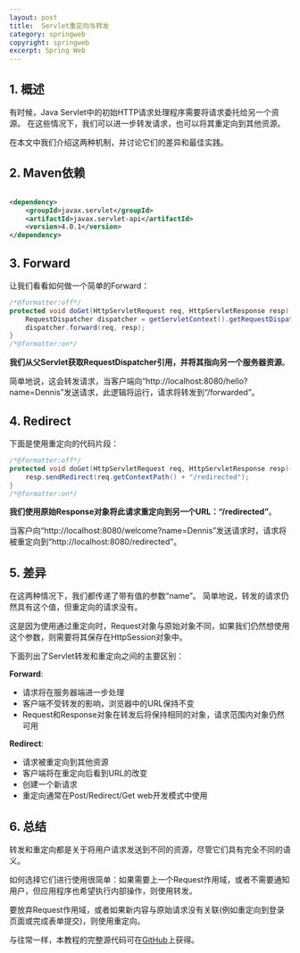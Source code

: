 ```yaml
---
layout: post
title:  Servlet重定向与转发
category: springweb
copyright: springweb
excerpt: Spring Web
---
```


## 1. 概述

有时候，Java Servlet中的初始HTTP请求处理程序需要将请求委托给另一个资源。
在这些情况下，我们可以进一步转发请求，也可以将其重定向到其他资源。

在本文中我们介绍这两种机制，并讨论它们的差异和最佳实践。

## 2. Maven依赖

```xml

<dependency>
    <groupId>javax.servlet</groupId>
    <artifactId>javax.servlet-api</artifactId>
    <version>4.0.1</version>
</dependency>
```

## 3. Forward

让我们看看如何做一个简单的Forward：

```java
/*@formatter:off*/
protected void doGet(HttpServletRequest req, HttpServletResponse resp) {
    RequestDispatcher dispatcher = getServletContext().getRequestDispatcher("/forwarded");
    dispatcher.forward(req, resp);
}
/*@formatter:on*/
```

**我们从父Servlet获取RequestDispatcher引用，并将其指向另一个服务器资源**。

简单地说，这会转发请求，当客户端向“http://localhost:8080/hello?name=Dennis”发送请求，此逻辑将运行，请求将转发到“/forwarded”。

## 4. Redirect

下面是使用重定向的代码片段：

```java
/*@formatter:off*/
protected void doGet(HttpServletRequest req, HttpServletResponse resp){
    resp.sendRedirect(req.getContextPath() + "/redirected");
}
/*@formatter:on*/
```

**我们使用原始Response对象将此请求重定向到另一个URL：“/redirected”**。

当客户向“http://localhost:8080/welcome?name=Dennis”发送请求时，请求将被重定向到“http://localhost:8080/redirected”。

## 5. 差异

在这两种情况下，我们都传递了带有值的参数“name”。
简单地说，转发的请求仍然具有这个值，但重定向的请求没有。

这是因为使用通过重定向时，Request对象与原始对象不同，如果我们仍然想使用这个参数，则需要将其保存在HttpSession对象中。

下面列出了Servlet转发和重定向之间的主要区别：

**Forward**:

+ 请求将在服务器端进一步处理
+ 客户端不受转发的影响，浏览器中的URL保持不变
+ Request和Response对象在转发后将保持相同的对象，请求范围内对象仍然可用

**Redirect**:

+ 请求被重定向到其他资源
+ 客户端将在重定向后看到URL的改变
+ 创建一个新请求
+ 重定向通常在Post/Redirect/Get web开发模式中使用

## 6. 总结

转发和重定向都是关于将用户请求发送到不同的资源，尽管它们具有完全不同的语义。

如何选择它们进行使用很简单：如果需要上一个Request作用域，或者不需要通知用户，但应用程序也希望执行内部操作，则使用转发。

要放弃Request作用域，或者如果新内容与原始请求没有关联(例如重定向到登录页面或完成表单提交)，则使用重定向。

与往常一样，本教程的完整源代码可在[GitHub](https://github.com/tuyucheng7/taketoday-tutorial4j/tree/master/spring-web-modules)上获得。